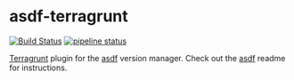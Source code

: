 # asdf-terragrunt

[![Build Status](https://travis-ci.org/td7x/asdf-terragrunt.svg?branch=master)](https://travis-ci.org/td7x/asdf-terragrunt)
[![pipeline status](https://gitlab.com/td7x/asdf/terragrunt/badges/master/pipeline.svg)](https://gitlab.com/td7x/asdf/terragrunt/commits/master)

[Terragrunt](https://github.com/gruntwork-io/terragrunt) plugin for the [asdf](https://github.com/asdf-vm/asdf) version manager.
Check out the [asdf](https://github.com/asdf-vm/asdf) readme for instructions.
